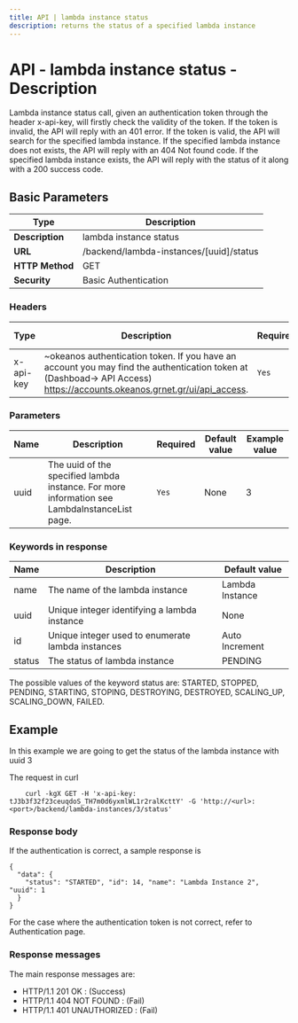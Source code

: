 ```yaml
---
title: API | lambda instance status
description: returns the status of a specified lambda instance
---
```


# API - lambda instance status - Description

Lambda instance status call, given an authentication token through the header x-api-key, will firstly check the validity of the token. If the token is invalid, the API will reply with an 401 error. If the token is valid, the API will search for the specified lambda instance. If the specified lambda instance does not exists, the API will reply with an 404 Not found code. If the specified lambda instance exists, the API will reply with the status of it along with a 200 success code.

## Basic Parameters

Type | Description |
-------|-----------------|
**Description** | lambda instance status
**URL**         | /backend/lambda-instances/[uuid]/status
**HTTP Method** | GET
**Security**    | Basic Authentication


### Headers

Type | Description | Required | Default value | Example value |
------|-------------|----------|---------------|---------------|
x-api-key | ~okeanos authentication token. If you have an account you may find the authentication token at (Dashboad-> API Access) https://accounts.okeanos.grnet.gr/ui/api_access. | `Yes` |None| tJ3b3f32f23ceuqdoS_TH7m0d6yxmlWL1r2ralKcttY

### Parameters

Name | Description | Required | Default value | Example value |
------|-------------|----------|---------------|---------------|
uuid  | The uuid of the specified lambda instance. For more information see LambdaInstanceList page. |`Yes` |None| 3

### Keywords in response
Name | Description | Default value |
------|------------|---------------|
name | The name of the lambda instance | Lambda Instance
uuid | Unique integer identifying a lambda instance | None
id   | Unique integer used to enumerate lambda instances | Auto Increment
status | The status of lambda instance | PENDING

The possible values of the keyword status are:
STARTED, STOPPED, PENDING, STARTING, STOPING, DESTROYING, DESTROYED, SCALING_UP, SCALING_DOWN, FAILED.

## Example

In this example we are going to get the status of the lambda instance with uuid 3

The request in curl

```
    curl -kgX GET -H 'x-api-key: tJ3b3f32f23ceuqdoS_TH7m0d6yxmlWL1r2ralKcttY' -G 'http://<url>:<port>/backend/lambda-instances/3/status'
```


### Response body

If the authentication is correct, a sample response is

```
{
  "data": {
    "status": "STARTED", "id": 14, "name": "Lambda Instance 2", "uuid": 1
  }
}
```

For the case where the authentication token is not correct, refer to Authentication page.

### Response messages

The main response messages are:

- HTTP/1.1 201 OK : (Success)
- HTTP/1.1 404 NOT FOUND : (Fail)
- HTTP/1.1 401 UNAUTHORIZED : (Fail)
